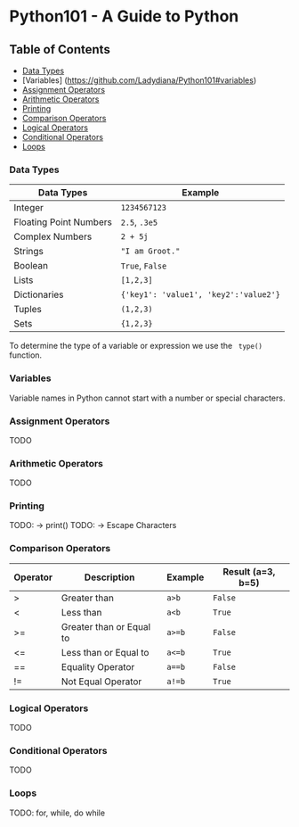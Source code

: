 # Python101 - A Guide to Python 

## Table of Contents

- [Data Types](https://github.com/Ladydiana/Python101#data-types)
- [Variables] (https://github.com/Ladydiana/Python101#variables)
- [Assignment Operators](https://github.com/Ladydiana/Python101#assignment-operators)
- [Arithmetic Operators](https://github.com/Ladydiana/Python101#arithmetic-operators)
- [Printing](https://github.com/Ladydiana/Python101#printing)
- [Comparison Operators](https://github.com/Ladydiana/Python101#comparison-operators)
- [Logical Operators](https://github.com/Ladydiana/Python101#logical-operators)
- [Conditional Operators](https://github.com/Ladydiana/Python101#conditional-operators)
- [Loops](https://github.com/Ladydiana/Python101#loops)


### Data Types
| Data Types      			| 		Example								|
| ------------- 			|  ------------------------- 				|
|	Integer					|         ``` 1234567123 ```				|
|	Floating Point Numbers	|         ``` 2.5 ```, ``` .3e5 ```			|
|	Complex Numbers			|         ``` 2 + 5j ```					|
|	Strings					|         ``` "I am Groot." ```				|
|   Boolean 				|         ``` True ```, ```False ```		|
|   Lists  					|         ``` [1,2,3] ```					|
|   Dictionaries  			|         ``` {'key1': 'value1', 'key2':'value2'} ```					|
|   Tuples  				|         ``` (1,2,3) ```					| <- tuples do not support value assignment
|   Sets  					|         ``` {1,2,3} ```					|


To determine the type of a variable or expression we use the ``` type()``` function.


### Variables
Variable names in Python cannot start with a number or special characters.


### Assignment Operators
TODO

### Arithmetic Operators
TODO

### Printing
TODO: -> print()
TODO: -> Escape Characters

### Comparison Operators

| Operator      | Description   			| 			Example			| Result (a=3, b=5)		|
| ------------- | ------------------------ 	| ------------------------- | ---------------------	|
|		>		| Greater than				|        ``` a>b ```		| 	```	False ```		|
|		<		| Less than					|        ``` a<b ```		| 	```	True ```  		|
|		>=		| Greater than or Equal to 	|        ``` a>=b ```		| 	```	False ``` 		|
|		<=		| Less than or Equal to 	|        ``` a<=b ```		| 	```	True ```	 	|
|      == 		| Equality Operator  		|        ``` a==b ```		| 	```	False ```		|
|      !=  		| Not Equal Operator  		|        ``` a!=b ```		|	```	True ```		|

### Logical Operators
TODO

### Conditional Operators
TODO

### Loops
TODO: for, while, do while

